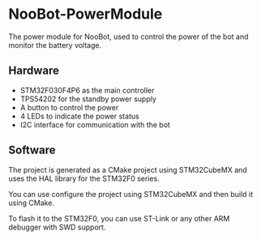 # NooBot-PowerModule

The power module for NooBot, used to control the power of the bot and monitor the battery voltage.

## Hardware
* STM32F030F4P6 as the main controller
* TPS54202 for the standby power supply
* A button to control the power
* 4 LEDs to indicate the power status
* I2C interface for communication with the bot

## Software
The project is generated as a CMake project using STM32CubeMX
and uses the HAL library for the STM32F0 series.  

You can use configure the project using STM32CubeMX
and then build it using CMake.  

To flash it to the STM32F0, you can use ST-Link or any other ARM debugger with SWD support.